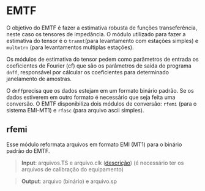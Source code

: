 # EMTF

O objetivo do EMTF é fazer a estimativa robusta de funções transeferência, neste caso os tensores de impedância.
O módulo utilizado para fazer a estimativa do tensor é o `tranmt`(para levantamento com estações simples) e `multmtrn` (para levantamentos multiplas estações).

Os módulos de estimativa do tensor pedem como parâmetros de entrada os coeficientes de Fourier (cf) que são os parâmetros de saída do programa `dnff`, responsável por cálcular os coeficientes para determinado janelamento de amostras. 

O `dnff`precisa que os dados estejam em um formato binário padrão. Se os dados estiverem em outro formato é necessário que seja feita uma conversão. O EMTF disponibiliza dois módulos de conversão: `rfemi` (para o sistema EMI-MT1) e `rfasc` (para arquivo ascii simples).



## rfemi

Esse módulo reformata arquivos em formato EMI (MT1) para o binário padrão do EMTF.

>**Input**: arquivos.TS e arquivo.clk ([descrição](https://github.com/arturbenevides/Magnetotelurico/blob/master/Processamento/clock.md))
(é necessário ter os arquivos de calibração do equipamento)

>**Output**: arquivo (binário) e arquivo.sp 

## 
